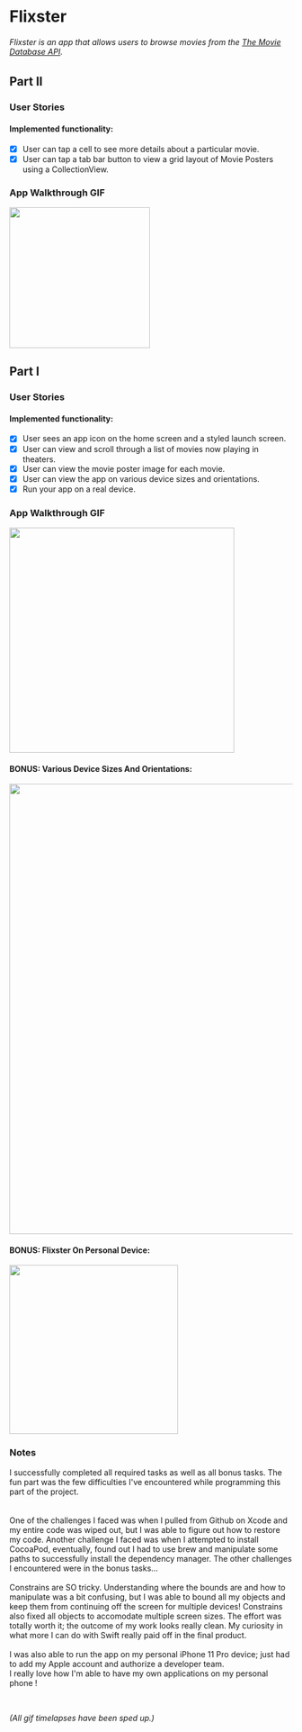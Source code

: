 # Flixster

###### Flixster is an app that allows users to browse movies from the [The Movie Database API](http://docs.themoviedb.apiary.io/#).

## Part II

### User Stories

#### Implemented functionality:
- [x] User can tap a cell to see more details about a particular movie.
- [x] User can tap a tab bar button to view a grid layout of Movie Posters using a CollectionView.

### App Walkthrough GIF

<img src="https://media.giphy.com/media/jk4ZgOyUTxiSWwUVt3/giphy.gif" width=250><br>

## Part I

### User Stories

#### Implemented functionality:
- [x] User sees an app icon on the home screen and a styled launch screen.
- [x] User can view and scroll through a list of movies now playing in theaters.
- [x] User can view the movie poster image for each movie.
- [x] User can view the app on various device sizes and orientations.
- [x] Run your app on a real device.

### App Walkthrough GIF

<img src= "https://media.giphy.com/media/eMlhMQXe4kKxLhW0Lf/giphy.gif" width='400'><br>

#### BONUS: Various Device Sizes And Orientations:

<img src= "https://media.giphy.com/media/wla8KDzcU1K5KDKT70/giphy.gif" width='800'><br>

#### BONUS: Flixster On Personal Device:

<img src= "https://media0.giphy.com/media/3qP2qOacnFPwrSKkXp/giphy.gif" width='300'><br>

### Notes

I successfully completed all required tasks as well as all bonus tasks. The fun part was the few difficulties I've encountered while programming this part of the project. 
<br>
<br><br>
One of the challenges I faced was when I pulled from Github on Xcode and my entire code was wiped out, but I was able to figure out how to restore my code. Another challenge I faced was when I attempted to install CocoaPod, eventually, found out I had to use brew and manipulate some paths to successfully install the dependency manager. The other challenges I encountered were in the bonus tasks...
<br><br>
Constrains are SO tricky. Understanding where the bounds are and how to manipulate was a bit confusing, but I was able to bound all my objects and keep them from continuing off the screen for multiple devices! Constrains also fixed all objects to accomodate multiple screen sizes. The effort was totally worth it; the outcome of my work looks really clean. My curiosity in what more I can do with Swift really paid off in the final product.
<br><br>
I was also able to run the app on my personal iPhone 11 Pro device; just had to add my Apple account and authorize a developer team. <br>I really love how I'm able to have my own applications on my personal phone !<br>

<br>

*(All gif timelapses have been sped up.)*
